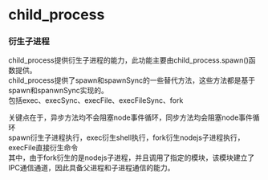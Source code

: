# child_process

### 衍生子进程

child_process提供衍生子进程的能力，此功能主要由child_process.spawn()函数提供。  
child_process提供了spawn和spawnSync的一些替代方法，这些方法都是基于spawn和spanwnSync实现的。  
包括exec、execSync、execFile、execFileSync、fork  

关键点在于，异步方法均不会阻塞node事件循环，同步方法均会阻塞node事件循环  
spawn衍生子进程执行，exec衍生shell执行，fork衍生nodejs子进程执行，execFile直接衍生命令  
其中，由于fork衍生的是nodejs子进程，并且调用了指定的模块，该模块建立了IPC通信通道，因此具备父进程和子进程通信的能力。  